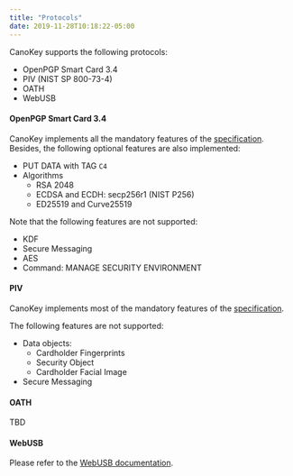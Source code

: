 ```yaml
---
title: "Protocols"
date: 2019-11-28T10:18:22-05:00
---
```


CanoKey supports the following protocols:

- OpenPGP Smart Card 3.4
- PIV (NIST SP 800-73-4)
- OATH
- WebUSB

#### OpenPGP Smart Card 3.4

CanoKey implements all the mandatory features of the [specification](https://gnupg.org/ftp/specs/OpenPGP-smart-card-application-3.4.pdf). Besides, the following optional features are also implemented:

- PUT DATA with TAG `C4`
- Algorithms
  - RSA 2048
  - ECDSA and ECDH: secp256r1 (NIST P256)
  - ED25519 and Curve25519

Note that the following features are not supported:

- KDF
- Secure Messaging
- AES
- Command: MANAGE SECURITY ENVIRONMENT

#### PIV

CanoKey implements most of the mandatory features of the [specification](https://nvlpubs.nist.gov/nistpubs/SpecialPublications/NIST.SP.800-73-4.pdf).

The following features are not supported:

- Data objects:
  - Cardholder Fingerprints
  - Security Object
  - Cardholder Facial Image
- Secure Messaging

#### OATH

TBD

#### WebUSB

Please refer to the [WebUSB documentation](webusb/).
